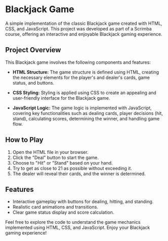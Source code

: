 # Blackjack Game

A simple implementation of the classic Blackjack game created with HTML, CSS, and JavaScript. This project was developed as part of a Scrimba course, offering an interactive and enjoyable Blackjack gaming experience.

## Project Overview

This Blackjack game involves the following components and features:

- **HTML Structure:** The game structure is defined using HTML, creating the necessary elements for the player's and dealer's cards, game status, and buttons.

- **CSS Styling:** Styling is applied using CSS to create an appealing and user-friendly interface for the Blackjack game.

- **JavaScript Logic:** The game logic is implemented with JavaScript, covering key functionalities such as dealing cards, player decisions (hit, stand), calculating scores, determining the winner, and handling game flow.

## How to Play

1. Open the HTML file in your browser.
2. Click the "Deal" button to start the game.
3. Choose to "Hit" or "Stand" based on your hand.
4. Try to get as close to 21 as possible without exceeding it.
5. The dealer will reveal their cards, and the winner is determined.

## Features

- Interactive gameplay with buttons for dealing, hitting, and standing.
- Realistic card animations and transitions.
- Clear game status display and score calculation.

Feel free to explore the code to understand the game mechanics implemented using HTML, CSS, and JavaScript. Enjoy your Blackjack gaming experience!


